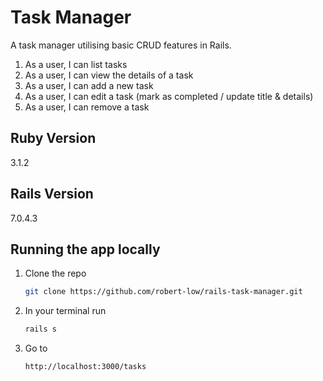 # Task Manager

A task manager utilising basic CRUD features in Rails.

1. As a user, I can list tasks
2. As a user, I can view the details of a task
3. As a user, I can add a new task
4. As a user, I can edit a task (mark as completed / update title & details)
5. As a user, I can remove a task

## Ruby Version

3.1.2

## Rails Version

7.0.4.3

## Running the app locally

1. Clone the repo
   ```sh
   git clone https://github.com/robert-low/rails-task-manager.git
   ```
2. In your terminal run
   ```sh
   rails s
   ```
3. Go to
   ```sh
   http://localhost:3000/tasks
   ```

